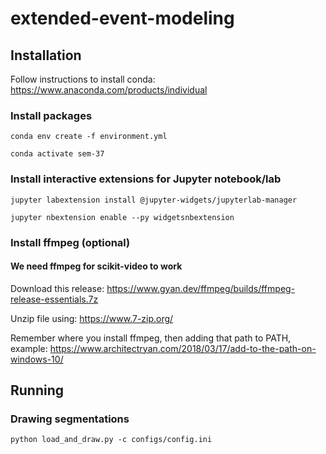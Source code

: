 # extended-event-modeling


## Installation
Follow instructions to install conda: https://www.anaconda.com/products/individual
### Install packages
```conda env create -f environment.yml```

```conda activate sem-37```
### Install interactive extensions for Jupyter notebook/lab
```jupyter labextension install @jupyter-widgets/jupyterlab-manager```

```jupyter nbextension enable --py widgetsnbextension```
### Install ffmpeg (optional)
#### We need ffmpeg for scikit-video to work

Download this release: https://www.gyan.dev/ffmpeg/builds/ffmpeg-release-essentials.7z

Unzip file using: https://www.7-zip.org/

Remember where you install ffmpeg, then adding that path to PATH, example: https://www.architectryan.com/2018/03/17/add-to-the-path-on-windows-10/

## Running
### Drawing segmentations
```python load_and_draw.py -c configs/config.ini```
